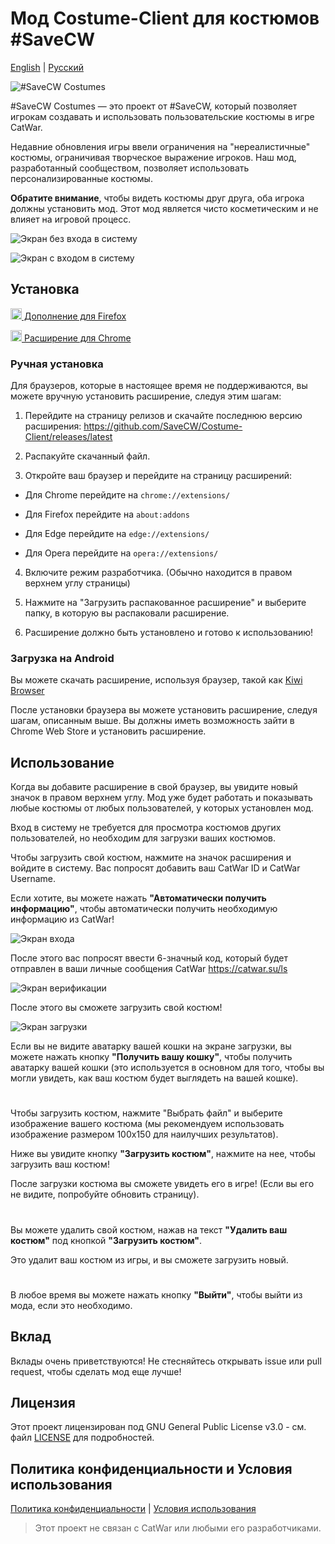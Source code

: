 # Мод Costume-Client для костюмов #SaveCW

[English](./READMEs/README_EN.md) | [Русский](README.md)

![#SaveCW Costumes](./icons/icon.png)

#SaveCW Costumes — это проект от #SaveCW, который позволяет игрокам создавать и использовать пользовательские костюмы в игре CatWar. <br>

Недавние обновления игры ввели ограничения на "нереалистичные" костюмы, ограничивая творческое выражение игроков. Наш мод, разработанный сообществом, позволяет использовать персонализированные костюмы.
<br>

<b>Обратите внимание</b>, чтобы видеть костюмы друг друга, оба игрока должны установить мод. Этот мод является чисто косметическим и не влияет на игровой процесс.

![Экран без входа в систему](./Screenshot/NoLogin.PNG)

![Экран с входом в систему](./Screenshot/LoggedIn.PNG)

## Установка

<a href="https://addons.mozilla.org/firefox/addon/costume-client/"><img src="https://raw.githubusercontent.com/alrra/browser-logos/master/src/firefox/firefox_48x48.png" width="18" /> Дополнение для Firefox</a>

<a href="https://chromewebstore.google.com/detail/eoikjpaodcdclionodbnpmhohfjiadbo"><img src="https://raw.githubusercontent.com/alrra/browser-logos/master/src/chrome/chrome_48x48.png" width="18" /> Расширение для Chrome</a>

### Ручная установка

Для браузеров, которые в настоящее время не поддерживаются, вы можете вручную установить расширение, следуя этим шагам:

1. Перейдите на страницу релизов и скачайте последнюю версию расширения: https://github.com/SaveCW/Costume-Client/releases/latest

2. Распакуйте скачанный файл.

3. Откройте ваш браузер и перейдите на страницу расширений:

+ Для Chrome перейдите на `chrome://extensions/`

+ Для Firefox перейдите на `about:addons`

+ Для Edge перейдите на `edge://extensions/`

+ Для Opera перейдите на `opera://extensions/`

4. Включите режим разработчика. (Обычно находится в правом верхнем углу страницы)

5. Нажмите на "Загрузить распакованное расширение" и выберите папку, в которую вы распаковали расширение.

6. Расширение должно быть установлено и готово к использованию!

### Загрузка на Android

Вы можете скачать расширение, используя браузер, такой как [Kiwi Browser](https://kiwibrowser.com/)

После установки браузера вы можете установить расширение, следуя шагам, описанным выше. Вы должны иметь возможность зайти в Chrome Web Store и установить расширение.

## Использование

Когда вы добавите расширение в свой браузер, вы увидите новый значок в правом верхнем углу. Мод уже будет работать и показывать любые костюмы от любых пользователей, у которых установлен мод.

Вход в систему не требуется для просмотра костюмов других пользователей, но необходим для загрузки ваших костюмов.

Чтобы загрузить свой костюм, нажмите на значок расширения и войдите в систему. Вас попросят добавить ваш CatWar ID и CatWar Username.

Если хотите, вы можете нажать **"Автоматически получить информацию"**, чтобы автоматически получить необходимую информацию из CatWar!

![Экран входа](./Screenshot/loginpage.PNG)

После этого вас попросят ввести 6-значный код, который будет отправлен в ваши личные сообщения CatWar https://catwar.su/ls

![Экран верификации](./Screenshot/verification.PNG)

После этого вы сможете загрузить свой костюм!

![Экран загрузки](./Screenshot/upload.PNG)

Если вы не видите аватарку вашей кошки на экране загрузки, вы можете нажать кнопку **"Получить вашу кошку"**, чтобы получить аватарку вашей кошки (это используется в основном для того, чтобы вы могли увидеть, как ваш костюм будет выглядеть на вашей кошке).

#

Чтобы загрузить костюм, нажмите "Выбрать файл" и выберите изображение вашего костюма (мы рекомендуем использовать изображение размером 100x150 для наилучших результатов).

Ниже вы увидите кнопку **"Загрузить костюм"**, нажмите на нее, чтобы загрузить ваш костюм!

После загрузки костюма вы сможете увидеть его в игре! (Если вы его не видите, попробуйте обновить страницу).

#

Вы можете удалить свой костюм, нажав на текст **"Удалить ваш костюм"** под кнопкой **"Загрузить костюм"**.

Это удалит ваш костюм из игры, и вы сможете загрузить новый.

#

В любое время вы можете нажать кнопку **"Выйти"**, чтобы выйти из мода, если это необходимо.

## Вклад

Вклады очень приветствуются! Не стесняйтесь открывать issue или pull request, чтобы сделать мод еще лучше!

## Лицензия

Этот проект лицензирован под GNU General Public License v3.0 - см. файл [LICENSE](LICENSE) для подробностей.

## Политика конфиденциальности и Условия использования
[Политика конфиденциальности](https://cat.arisamiga.rocks/guidelines) | [Условия использования](https://cat.arisamiga.rocks/privacy)

> Этот проект не связан с CatWar или любыми его разработчиками.